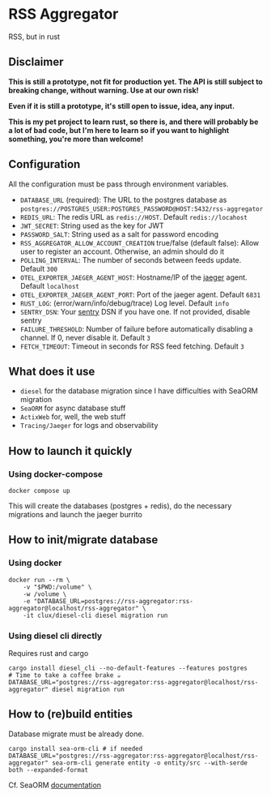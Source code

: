# RSS Aggregator

RSS, but in rust

## Disclaimer

**This is still a prototype, not fit for production yet. The API is still subject to breaking change, without warning.
Use at our own risk!**

**Even if it is still a prototype, it's still open to issue, idea, any input.**

**This is my pet project to learn rust, so there is, and there will probably be a lot of bad code, but I'm here to learn
so if you want to highlight something, you're more than welcome!**

## Configuration

All the configuration must be pass through environment variables.

 * `DATABASE_URL` (required): The URL to the postgres database as `postgres://POSTGRES_USER:POSTGRES_PASSWORD@HOST:5432/rss-aggregator`
 * `REDIS_URL`: The redis URL as `redis://HOST`. Default `redis://locahost`
 * `JWT_SECRET`: String used as the key for JWT
 * `PASSWORD_SALT`: String used as a salt for password encoding
 * `RSS_AGGREGATOR_ALLOW_ACCOUNT_CREATION` true/false (default false): Allow user to register an account. Otherwise, an admin should do it
 * `POLLING_INTERVAL`: The number of seconds between feeds update. Default `300`
 * `OTEL_EXPORTER_JAEGER_AGENT_HOST`: Hostname/IP of the [jaeger](https://www.jaegertracing.io/) agent. Default `localhost`
 * `OTEL_EXPORTER_JAEGER_AGENT_PORT`: Port of the jaeger agent. Default `6831`
 * `RUST_LOG`: (error/warn/info/debug/trace) Log level. Default `info`
 * `SENTRY_DSN`: Your [sentry](https://sentry.io/welcome/) DSN if you have one. If not provided, disable sentry
 * `FAILURE_THRESHOLD`: Number of failure before automatically disabling a channel. If 0, never disable it. Default `3` 
 * `FETCH_TIMEOUT`: Timeout in seconds for RSS feed fetching. Default `3` 

## What does it use

* `diesel` for the database migration since I have difficulties with SeaORM migration
* `SeaORM` for async database stuff
* `ActixWeb` for, well, the web stuff
* `Tracing/Jaeger` for logs and observability

## How to launch it quickly

### Using docker-compose

```shell
docker compose up
```

This will create the databases (postgres + redis), do the necessary migrations and launch the jaeger burrito

## How to init/migrate database

### Using docker

```shell
docker run --rm \
    -v "$PWD:/volume" \
    -w /volume \
    -e "DATABASE_URL=postgres://rss-aggregator:rss-aggregator@localhost/rss-aggregator" \
    -it clux/diesel-cli diesel migration run
```

### Using diesel cli directly

Requires rust and cargo 

```shell
cargo install diesel_cli --no-default-features --features postgres
# Time to take a coffee brake ☕
DATABASE_URL="postgres://rss-aggregator:rss-aggregator@localhost/rss-aggregator" diesel migration run
```

## How to (re)build entities

Database migrate must be already done.

```shell
cargo install sea-orm-cli # if needed
DATABASE_URL="postgres://rss-aggregator:rss-aggregator@localhost/rss-aggregator" sea-orm-cli generate entity -o entity/src --with-serde both --expanded-format
```

Cf. SeaORM [documentation](https://www.sea-ql.org/SeaORM/docs/generate-entity/sea-orm-cli)

